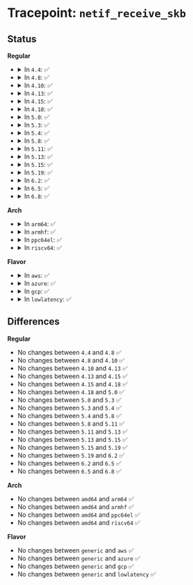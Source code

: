 # Tracepoint: <code>netif_receive_skb</code>

## Status
<b>Regular</b>
<ul>
<li>
<details>
<summary>In <code>4.4</code>: ✅</summary>

Event:

```c
struct trace_event_raw_net_dev_template {
    struct trace_entry ent;
    void *skbaddr;
    unsigned int len;
    u32 __data_loc_name;
    char __data[0];
};
```
Function:

```c
void trace_event_raw_event_net_dev_template(void *__data, struct sk_buff *skb);
```
</details>
</li>
<li>
<details>
<summary>In <code>4.8</code>: ✅</summary>

Event:

```c
struct trace_event_raw_net_dev_template {
    struct trace_entry ent;
    void *skbaddr;
    unsigned int len;
    u32 __data_loc_name;
    char __data[0];
};
```
Function:

```c
void trace_event_raw_event_net_dev_template(void *__data, struct sk_buff *skb);
```
</details>
</li>
<li>
<details>
<summary>In <code>4.10</code>: ✅</summary>

Event:

```c
struct trace_event_raw_net_dev_template {
    struct trace_entry ent;
    void *skbaddr;
    unsigned int len;
    u32 __data_loc_name;
    char __data[0];
};
```
Function:

```c
void trace_event_raw_event_net_dev_template(void *__data, struct sk_buff *skb);
```
</details>
</li>
<li>
<details>
<summary>In <code>4.13</code>: ✅</summary>

Event:

```c
struct trace_event_raw_net_dev_template {
    struct trace_entry ent;
    void *skbaddr;
    unsigned int len;
    u32 __data_loc_name;
    char __data[0];
};
```
Function:

```c
void trace_event_raw_event_net_dev_template(void *__data, struct sk_buff *skb);
```
</details>
</li>
<li>
<details>
<summary>In <code>4.15</code>: ✅</summary>

Event:

```c
struct trace_event_raw_net_dev_template {
    struct trace_entry ent;
    void *skbaddr;
    unsigned int len;
    u32 __data_loc_name;
    char __data[0];
};
```
Function:

```c
void trace_event_raw_event_net_dev_template(void *__data, struct sk_buff *skb);
```
</details>
</li>
<li>
<details>
<summary>In <code>4.18</code>: ✅</summary>

Event:

```c
struct trace_event_raw_net_dev_template {
    struct trace_entry ent;
    void *skbaddr;
    unsigned int len;
    u32 __data_loc_name;
    char __data[0];
};
```
Function:

```c
void trace_event_raw_event_net_dev_template(void *__data, struct sk_buff *skb);
```
</details>
</li>
<li>
<details>
<summary>In <code>5.0</code>: ✅</summary>

Event:

```c
struct trace_event_raw_net_dev_template {
    struct trace_entry ent;
    void *skbaddr;
    unsigned int len;
    u32 __data_loc_name;
    char __data[0];
};
```
Function:

```c
void trace_event_raw_event_net_dev_template(void *__data, struct sk_buff *skb);
```
</details>
</li>
<li>
<details>
<summary>In <code>5.3</code>: ✅</summary>

Event:

```c
struct trace_event_raw_net_dev_template {
    struct trace_entry ent;
    void *skbaddr;
    unsigned int len;
    u32 __data_loc_name;
    char __data[0];
};
```
Function:

```c
void trace_event_raw_event_net_dev_template(void *__data, struct sk_buff *skb);
```
</details>
</li>
<li>
<details>
<summary>In <code>5.4</code>: ✅</summary>

Event:

```c
struct trace_event_raw_net_dev_template {
    struct trace_entry ent;
    void *skbaddr;
    unsigned int len;
    u32 __data_loc_name;
    char __data[0];
};
```
Function:

```c
void trace_event_raw_event_net_dev_template(void *__data, struct sk_buff *skb);
```
</details>
</li>
<li>
<details>
<summary>In <code>5.8</code>: ✅</summary>

Event:

```c
struct trace_event_raw_net_dev_template {
    struct trace_entry ent;
    void *skbaddr;
    unsigned int len;
    u32 __data_loc_name;
    char __data[0];
};
```
Function:

```c
void trace_event_raw_event_net_dev_template(void *__data, struct sk_buff *skb);
```
</details>
</li>
<li>
<details>
<summary>In <code>5.11</code>: ✅</summary>

Event:

```c
struct trace_event_raw_net_dev_template {
    struct trace_entry ent;
    void *skbaddr;
    unsigned int len;
    u32 __data_loc_name;
    char __data[0];
};
```
Function:

```c
void trace_event_raw_event_net_dev_template(void *__data, struct sk_buff *skb);
```
</details>
</li>
<li>
<details>
<summary>In <code>5.13</code>: ✅</summary>

Event:

```c
struct trace_event_raw_net_dev_template {
    struct trace_entry ent;
    void *skbaddr;
    unsigned int len;
    u32 __data_loc_name;
    char __data[0];
};
```
Function:

```c
void trace_event_raw_event_net_dev_template(void *__data, struct sk_buff *skb);
```
</details>
</li>
<li>
<details>
<summary>In <code>5.15</code>: ✅</summary>

Event:

```c
struct trace_event_raw_net_dev_template {
    struct trace_entry ent;
    void *skbaddr;
    unsigned int len;
    u32 __data_loc_name;
    char __data[0];
};
```
Function:

```c
void trace_event_raw_event_net_dev_template(void *__data, struct sk_buff *skb);
```
</details>
</li>
<li>
<details>
<summary>In <code>5.19</code>: ✅</summary>

Event:

```c
struct trace_event_raw_net_dev_template {
    struct trace_entry ent;
    void *skbaddr;
    unsigned int len;
    u32 __data_loc_name;
    char __data[0];
};
```
Function:

```c
void trace_event_raw_event_net_dev_template(void *__data, struct sk_buff *skb);
```
</details>
</li>
<li>
<details>
<summary>In <code>6.2</code>: ✅</summary>

Event:

```c
struct trace_event_raw_net_dev_template {
    struct trace_entry ent;
    void *skbaddr;
    unsigned int len;
    u32 __data_loc_name;
    char __data[0];
};
```
Function:

```c
void trace_event_raw_event_net_dev_template(void *__data, struct sk_buff *skb);
```
</details>
</li>
<li>
<details>
<summary>In <code>6.5</code>: ✅</summary>

Event:

```c
struct trace_event_raw_net_dev_template {
    struct trace_entry ent;
    void *skbaddr;
    unsigned int len;
    u32 __data_loc_name;
    char __data[0];
};
```
Function:

```c
void trace_event_raw_event_net_dev_template(void *__data, struct sk_buff *skb);
```
</details>
</li>
<li>
<details>
<summary>In <code>6.8</code>: ✅</summary>

Event:

```c
struct trace_event_raw_net_dev_template {
    struct trace_entry ent;
    void *skbaddr;
    unsigned int len;
    u32 __data_loc_name;
    char __data[0];
};
```
Function:

```c
void trace_event_raw_event_net_dev_template(void *__data, struct sk_buff *skb);
```
</details>
</li>
</ul>
<b>Arch</b>
<ul>
<li>
<details>
<summary>In <code>arm64</code>: ✅</summary>

Event:

```c
struct trace_event_raw_net_dev_template {
    struct trace_entry ent;
    void *skbaddr;
    unsigned int len;
    u32 __data_loc_name;
    char __data[0];
};
```
Function:

```c
void trace_event_raw_event_net_dev_template(void *__data, struct sk_buff *skb);
```
</details>
</li>
<li>
<details>
<summary>In <code>armhf</code>: ✅</summary>

Event:

```c
struct trace_event_raw_net_dev_template {
    struct trace_entry ent;
    void *skbaddr;
    unsigned int len;
    u32 __data_loc_name;
    char __data[0];
};
```
Function:

```c
void trace_event_raw_event_net_dev_template(void *__data, struct sk_buff *skb);
```
</details>
</li>
<li>
<details>
<summary>In <code>ppc64el</code>: ✅</summary>

Event:

```c
struct trace_event_raw_net_dev_template {
    struct trace_entry ent;
    void *skbaddr;
    unsigned int len;
    u32 __data_loc_name;
    char __data[0];
};
```
Function:

```c
void trace_event_raw_event_net_dev_template(void *__data, struct sk_buff *skb);
```
</details>
</li>
<li>
<details>
<summary>In <code>riscv64</code>: ✅</summary>

Event:

```c
struct trace_event_raw_net_dev_template {
    struct trace_entry ent;
    void *skbaddr;
    unsigned int len;
    u32 __data_loc_name;
    char __data[0];
};
```
Function:

```c
void trace_event_raw_event_net_dev_template(void *__data, struct sk_buff *skb);
```
</details>
</li>
</ul>
<b>Flavor</b>
<ul>
<li>
<details>
<summary>In <code>aws</code>: ✅</summary>

Event:

```c
struct trace_event_raw_net_dev_template {
    struct trace_entry ent;
    void *skbaddr;
    unsigned int len;
    u32 __data_loc_name;
    char __data[0];
};
```
Function:

```c
void trace_event_raw_event_net_dev_template(void *__data, struct sk_buff *skb);
```
</details>
</li>
<li>
<details>
<summary>In <code>azure</code>: ✅</summary>

Event:

```c
struct trace_event_raw_net_dev_template {
    struct trace_entry ent;
    void *skbaddr;
    unsigned int len;
    u32 __data_loc_name;
    char __data[0];
};
```
Function:

```c
void trace_event_raw_event_net_dev_template(void *__data, struct sk_buff *skb);
```
</details>
</li>
<li>
<details>
<summary>In <code>gcp</code>: ✅</summary>

Event:

```c
struct trace_event_raw_net_dev_template {
    struct trace_entry ent;
    void *skbaddr;
    unsigned int len;
    u32 __data_loc_name;
    char __data[0];
};
```
Function:

```c
void trace_event_raw_event_net_dev_template(void *__data, struct sk_buff *skb);
```
</details>
</li>
<li>
<details>
<summary>In <code>lowlatency</code>: ✅</summary>

Event:

```c
struct trace_event_raw_net_dev_template {
    struct trace_entry ent;
    void *skbaddr;
    unsigned int len;
    u32 __data_loc_name;
    char __data[0];
};
```
Function:

```c
void trace_event_raw_event_net_dev_template(void *__data, struct sk_buff *skb);
```
</details>
</li>
</ul>

## Differences
<b>Regular</b>
<ul>
<li>
No changes between <code>4.4</code> and <code>4.8</code> ✅
</li>
<li>
No changes between <code>4.8</code> and <code>4.10</code> ✅
</li>
<li>
No changes between <code>4.10</code> and <code>4.13</code> ✅
</li>
<li>
No changes between <code>4.13</code> and <code>4.15</code> ✅
</li>
<li>
No changes between <code>4.15</code> and <code>4.18</code> ✅
</li>
<li>
No changes between <code>4.18</code> and <code>5.0</code> ✅
</li>
<li>
No changes between <code>5.0</code> and <code>5.3</code> ✅
</li>
<li>
No changes between <code>5.3</code> and <code>5.4</code> ✅
</li>
<li>
No changes between <code>5.4</code> and <code>5.8</code> ✅
</li>
<li>
No changes between <code>5.8</code> and <code>5.11</code> ✅
</li>
<li>
No changes between <code>5.11</code> and <code>5.13</code> ✅
</li>
<li>
No changes between <code>5.13</code> and <code>5.15</code> ✅
</li>
<li>
No changes between <code>5.15</code> and <code>5.19</code> ✅
</li>
<li>
No changes between <code>5.19</code> and <code>6.2</code> ✅
</li>
<li>
No changes between <code>6.2</code> and <code>6.5</code> ✅
</li>
<li>
No changes between <code>6.5</code> and <code>6.8</code> ✅
</li>
</ul>
<b>Arch</b>
<ul>
<li>
No changes between <code>amd64</code> and <code>arm64</code> ✅
</li>
<li>
No changes between <code>amd64</code> and <code>armhf</code> ✅
</li>
<li>
No changes between <code>amd64</code> and <code>ppc64el</code> ✅
</li>
<li>
No changes between <code>amd64</code> and <code>riscv64</code> ✅
</li>
</ul>
<b>Flavor</b>
<ul>
<li>
No changes between <code>generic</code> and <code>aws</code> ✅
</li>
<li>
No changes between <code>generic</code> and <code>azure</code> ✅
</li>
<li>
No changes between <code>generic</code> and <code>gcp</code> ✅
</li>
<li>
No changes between <code>generic</code> and <code>lowlatency</code> ✅
</li>
</ul>
